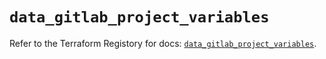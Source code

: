 # `data_gitlab_project_variables`

Refer to the Terraform Registory for docs: [`data_gitlab_project_variables`](https://www.terraform.io/docs/providers/gitlab/d/project_variables).
